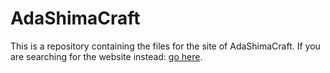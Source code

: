 # AdaShimaCraft
This is a repository containing the files for the site of AdaShimaCraft.
If you are searching for the website instead: [go here](https://block154.github.io/AdaShimaCraft/).